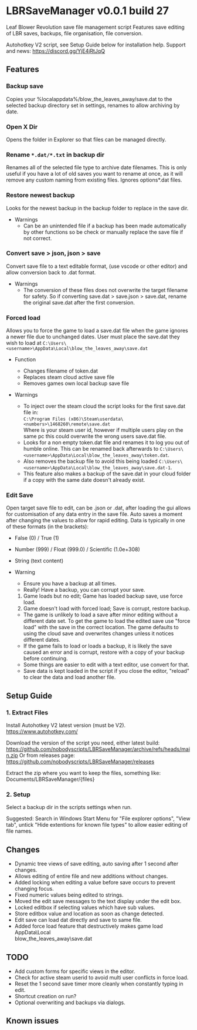 # LBRSaveManager v0.0.1 build 27

Leaf Blower Revolution save file management script
Features save editing of LBR saves, backups, file organisation, file conversion.

Autohotkey V2 script, see Setup Guide below for installation help.
Support and news: <https://discord.gg/YjE4jRtJqQ>

## Features

### Backup save

Copies your %localappdata%/blow_the_leaves_away/save.dat to the selected backup
directory set in settings, renames to allow archiving by date.

### Open X Dir

Opens the folder in Explorer so that files can be managed directly.

### Rename `*.dat/*.txt` in backup dir

Renames all of the selected file type to archive date filenames.
This is only useful if you have a lot of old saves you want to rename at once,
as it will remove any custom naming from existing files. Ignores options*.dat
files.

### Restore newest backup

Looks for the newest backup in the backup folder to replace in the save dir.

- Warnings
  - Can be an unintended file if a backup has been made automatically by other
  functions so be check or manually replace the save file if not correct.

### Convert save > json, json > save

Convert save file to a text editable format, (use vscode or other editor) and
allow conversion back to .dat format.

- Warnings
  - The conversion of these files does not overwrite the target filename for safety.
  So if converting save.dat > save.json > save.dat, rename the original save.dat
  after the first conversion.

### Forced load

Allows you to force the game to load a save.dat file when the game ignores a
newer file due to unchanged dates. User must place the save.dat they wish to
load at `C:\Users\<username>\AppData\Local\blow_the_leaves_away\save.dat`

- Function
  - Changes filename of token.dat
  - Replaces steam cloud active save file
  - Removes games own local backup save file

- Warnings
  - To inject over the steam cloud the script looks for the first save.dat file in:  
  `C:\Program Files (x86)\Steam\userdata\<numbers>\1468260\remote\save.dat`  
  Where <numbers> is your steam user id, however if multiple users play on the
  same pc this could overwrite the wrong users save.dat file.
  - Looks for a non empty token.dat file and renames it to log you out of humble
   online. This can be renamed back afterwards to
   `C:\Users\<username>\AppData\Local\blow_the_leaves_away\token.dat`.
  - Also removes the backup file to avoid this being loaded
  `C:\Users\<username>\AppData\Local\blow_the_leaves_away\save.dat-1`.
  - This feature also makes a backup of the save.dat in your cloud folder if a
  copy with the same date doesn't already exist.

### Edit Save

Open target save file to edit, can be .json or .dat, after loading the gui allows
for customisation of any data entry in the save file.
Auto saves a moment after changing the values to allow for rapid editing.
Data is typically in one of these formats (in the brackets):

- False (0) / True (1)
- Number (999) / Float (999.0) / Scientific (1.0e+308)
- String (text content)

- Warning
  - Ensure you have a backup at all times.
  - Really! Have a backup, you can corrupt your save.

  1. Game loads but no edit; Game has loaded backup save, use force load.
  2. Game doesn't load with forced load; Save is corrupt, restore backup.

  - The game is unlikely to load a save after minor editing without a different
  date set. To get the game to load the edited save use "force load" with the
  save in the correct location. The game defaults to using the cloud save and
  overwrites changes unless it notices different dates.
  - If the game fails to load or loads a backup, it is likely the save caused an
  error and is corrupt, restore with a copy of your backup before continuing.
  - Some things are easier to edit with a text editor, use convert for that.
  - Save data is kept loaded in the script if you close the editor, "reload" to
  clear the data and load another file.

## Setup Guide

### 1. Extract Files

Install Autohotkey V2 latest version (must be V2). <https://www.autohotkey.com/>

Download the version of the script you need, either latest build:
<https://github.com/nobodyscripts/LBRSaveManager/archive/refs/heads/main.zip>
Or from releases page:
<https://github.com/nobodyscripts/LBRSaveManager/releases>

Extract the zip where you want to keep the files, something like:
Documents/LBRSaveManager/{files}

### 2. Setup

Select a backup dir in the scripts settings when run.

Suggested: Search in Windows Start Menu for "File explorer options", "View tab",
untick "Hide extentions for known file types" to allow easier editing of file
names.

## Changes

- Dynamic tree views of save editing, auto saving after 1 second after changes.  
- Allows editing of entire file and new additions without changes.  
- Added locking when editing a value before save occurs to prevent changing focus.
- Fixed numeric values being edited to strings.  
- Moved the edit save messages to the text display under the edit box.  
- Locked editbox if selecting values which have sub values.  
- Store editbox value and location as soon as change detected.  
- Edit save can load dat directly and save to same file.  
- Added force load feature that destructively makes game load AppData\Local\
blow_the_leaves_away\save.dat  

## TODO

- Add custom forms for specific views in the editor.  
- Check for active steam userid to avoid multi user conflicts in force load.  
- Reset the 1 second save timer more cleanly when constantly typing in edit.  
- Shortcut creation on run?  
- Optional overwriting and backups via dialogs.

## Known issues
